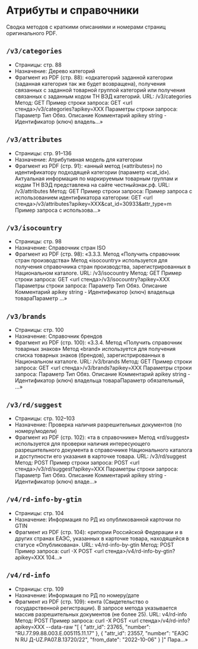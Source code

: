 # Атрибуты и справочники

Сводка методов с краткими описаниями и номерами страниц оригинального PDF.

## `/v3/categories`

- Страницы: стр. 88
- Назначение: Дерево категорий
- Фрагмент из PDF (стр. 88): «одкатегорий заданной категории (заданная категория так же будет возвращена), получения связанных с заданной товарной группой категорий или получения связанных с заданным кодом ТН ВЭД категорий. URL: /v3/categories Метод: GET Пример строки запроса: GET <url стенда>/v3/categories?apikey=XXX Параметры строки запроса: Параметр Тип Обяз. Описание Комментарий apikey string - Идентификатор (ключ) владель…»

## `/v3/attributes`

- Страницы: стр. 91–136
- Назначение: Атрибутивная модель для категории
- Фрагмент из PDF (стр. 91): «анный метод («attributes») по идентификатору подходящей категории (параметр «cat_id»). Актуальная информация по маркируемым товарным группам и кодам ТН ВЭД представлена на сайте честныйзнак.рф. URL: /v3/attributes Метод: GET Пример строки запроса: Пример запроса с использованием идентификатора категории: GET <url стенда>/v3/attributes?apikey=XXX&cat_id=30933&attr_type=m Пример запроса с использова…»

## `/v3/isocountry`

- Страницы: стр. 98
- Назначение: Справочник стран ISO
- Фрагмент из PDF (стр. 98): «3.3.3. Метод «Получить справочник стран производства» Метод «isocountry» используется для получения справочника стран производства, зарегистрированных в Национальном каталоге. URL: /v3/isocountry Метод: GET Пример строки запроса: GET <url стенда>/v3/isocountry?apikey=XXX Параметры строки запроса: Параметр Тип Обяз. Описание Комментарий apikey string - Идентификатор (ключ) владельца товараПараметр …»

## `/v3/brands`

- Страницы: стр. 100
- Назначение: Справочник брендов
- Фрагмент из PDF (стр. 100): «3.3.4. Метод «Получить справочник товарных знаков» Метод «brand» используется для получения списка товарных знаков (брендов), зарегистрированных в Национальном каталоге. URL: /v3/brands Метод: GET Пример строки запроса: GET <url стенда>/v3/brands?apikey=XXX Параметры строки запроса: Параметр Тип Обяз. Описание Комментарий apikey string - Идентификатор (ключ) владельца товараПараметр обязательный, …»

## `/v3/rd/suggest`

- Страницы: стр. 102–103
- Назначение: Проверка наличия разрешительных документов (по номеру/модели)
- Фрагмент из PDF (стр. 102): «та в справочнике» Метод «rd/suggest» используется для проверки наличия интересующего разрешительного документа в справочнике Национального каталога и доступности его указания в карточке товара. URL: /v3/rd/suggest Метод: POST Пример строки запроса: POST <url стенда>/v3/rd/suggest?apikey=XXX Параметры строки запроса: Параметр Тип Обяз. Описание Комментарий apikey string - Идентификатор (ключ) владе…»

## `/v4/rd-info-by-gtin`

- Страницы: стр. 104
- Назначение: Информация по РД из опубликованной карточки по GTIN
- Фрагмент из PDF (стр. 104): «ритории Российской Федерации и в других странах ЕАЭС, указанных в карточке товара, находящейся в статусе «Опубликована». URL: v4/rd-info-by-gtin Метод: POST Пример запроса: curl -X POST <url стенда>/v4/rd-info-by-gtin?apikey=XXX 104…»

## `/v4/rd-info`

- Страницы: стр. 109
- Назначение: Информация по РД по номеру/дате
- Фрагмент из PDF (стр. 109): «ента (Свидетельство о государственной регистрации). В запросе метода указывается массив разрешительных документов (не более 25). URL: v4/rd-info Метод: POST Пример запроса: curl -X POST <url стенда>/v4/rd-info?apikey=XXX --data-raw "[ { "attr_id": 23765, "number": "RU.77.99.88.003.Е.005115.11.17" }, { "attr_id": 23557, "number": "ЕАЭС N RU Д-UZ.РА07.В.13720/22", "from_date": "2022-10-06" } ]" Пара…»
